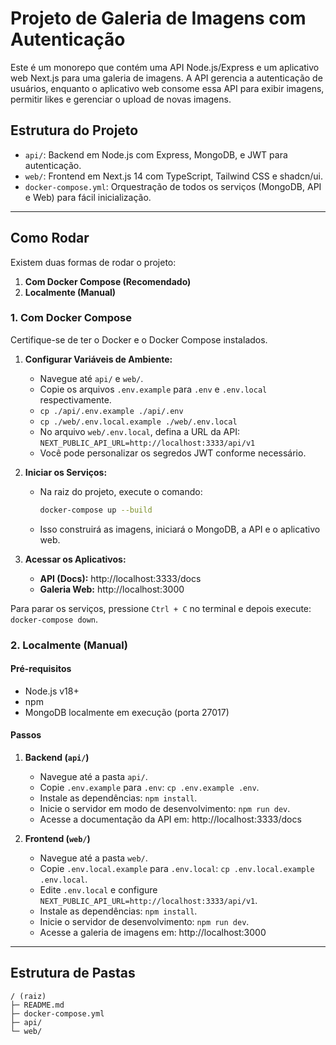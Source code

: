  
# Projeto de Galeria de Imagens com Autenticação

Este é um monorepo que contém uma API Node.js/Express e um aplicativo web Next.js para uma galeria de imagens. A API gerencia a autenticação de usuários, enquanto o aplicativo web consome essa API para exibir imagens, permitir likes e gerenciar o upload de novas imagens.

## Estrutura do Projeto

- `api/`: Backend em Node.js com Express, MongoDB, e JWT para autenticação.
- `web/`: Frontend em Next.js 14 com TypeScript, Tailwind CSS e shadcn/ui.
- `docker-compose.yml`: Orquestração de todos os serviços (MongoDB, API e Web) para fácil inicialização.

---

## Como Rodar

Existem duas formas de rodar o projeto:

1.  **Com Docker Compose (Recomendado)**
2.  **Localmente (Manual)**

### 1. Com Docker Compose

Certifique-se de ter o Docker e o Docker Compose instalados.

1.  **Configurar Variáveis de Ambiente:**
    * Navegue até `api/` e `web/`.
    * Copie os arquivos `.env.example` para `.env` e `.env.local` respectivamente.
    * `cp ./api/.env.example ./api/.env`
    * `cp ./web/.env.local.example ./web/.env.local`
    * No arquivo `web/.env.local`, defina a URL da API:
      `NEXT_PUBLIC_API_URL=http://localhost:3333/api/v1`
    * Você pode personalizar os segredos JWT conforme necessário.

2.  **Iniciar os Serviços:**
    * Na raiz do projeto, execute o comando:
        ```bash
        docker-compose up --build
        ```
    * Isso construirá as imagens, iniciará o MongoDB, a API e o aplicativo web.

3.  **Acessar os Aplicativos:**
    * **API (Docs):** http://localhost:3333/docs
    * **Galeria Web:** http://localhost:3000

Para parar os serviços, pressione `Ctrl + C` no terminal e depois execute: `docker-compose down`.

### 2. Localmente (Manual)

#### Pré-requisitos

* Node.js v18+
* npm
* MongoDB localmente em execução (porta 27017)

#### Passos

1.  **Backend (`api/`)**
    * Navegue até a pasta `api/`.
    * Copie `.env.example` para `.env`: `cp .env.example .env`.
    * Instale as dependências: `npm install`.
    * Inicie o servidor em modo de desenvolvimento: `npm run dev`.
    * Acesse a documentação da API em: http://localhost:3333/docs

2.  **Frontend (`web/`)**
    * Navegue até a pasta `web/`.
    * Copie `.env.local.example` para `.env.local`: `cp .env.local.example .env.local`.
    * Edite `.env.local` e configure `NEXT_PUBLIC_API_URL=http://localhost:3333/api/v1`.
    * Instale as dependências: `npm install`.
    * Inicie o servidor de desenvolvimento: `npm run dev`.
    * Acesse a galeria de imagens em: http://localhost:3000

---

## Estrutura de Pastas

```
/ (raiz)
├─ README.md
├─ docker-compose.yml
├─ api/
└─ web/
